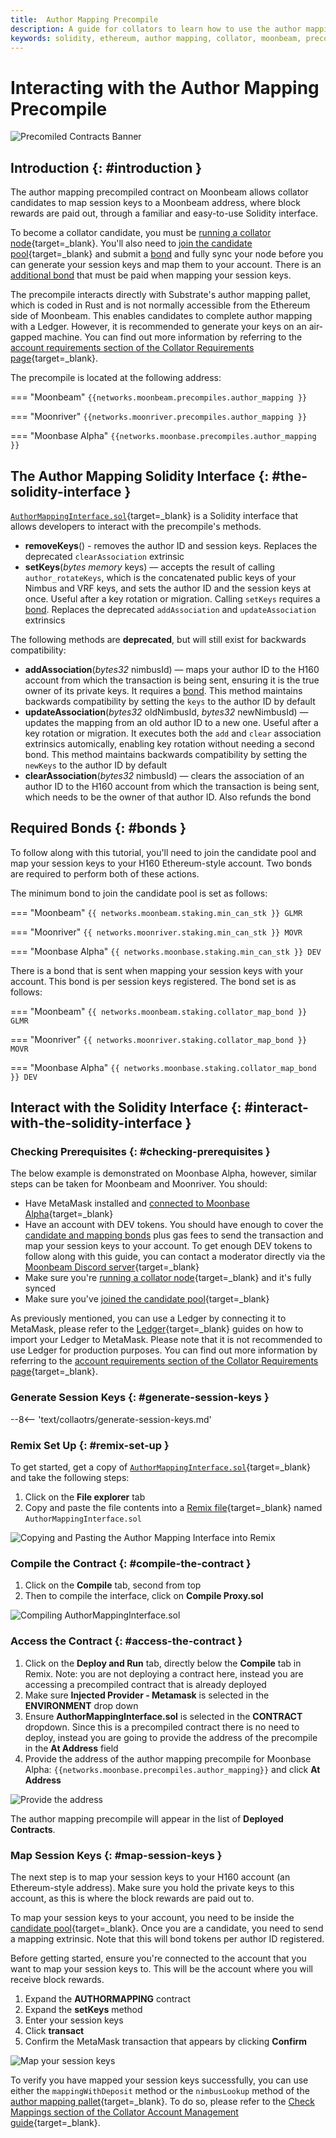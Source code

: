 ```yaml
---
title:  Author Mapping Precompile
description: A guide for collators to learn how to use the author mapping solidity interface to map session keys to a Moonbeam address where block rewards are paid out. 
keywords: solidity, ethereum, author mapping, collator, moonbeam, precompiled, contracts, block producer
---
```


# Interacting with the Author Mapping Precompile

![Precomiled Contracts Banner](/images/builders/pallets-precompiles/precompiles/author-mapping/author-mapping-banner.png)

## Introduction {: #introduction } 

The author mapping precompiled contract on Moonbeam allows collator candidates to map session keys to a Moonbeam address, where block rewards are paid out, through a familiar and easy-to-use Solidity interface.

To become a collator candidate, you must be [running a collator node](/node-operators/networks/run-a-node/overview/){target=_blank}. You'll also need to [join the candidate pool](/node-operators/networks/collators/activities/#become-a-candidate){target=_blank} and submit a [bond](#bonds) and fully sync your node before you can generate your session keys and map them to your account. There is an [additional bond](#bonds) that must be paid when mapping your session keys.

The precompile interacts directly with Substrate's author mapping pallet, which is coded in Rust and is not normally accessible from the Ethereum side of Moonbeam. This enables candidates to complete author mapping with a Ledger. However, it is recommended to generate your keys on an air-gapped machine. You can find out more information by referring to the [account requirements section of the Collator Requirements page](/node-operators/networks/collators/requirements/#account-requirements){target=_blank}.

The precompile is located at the following address:

=== "Moonbeam"
     ```
     {{networks.moonbeam.precompiles.author_mapping }}
     ```

=== "Moonriver"
     ```
     {{networks.moonriver.precompiles.author_mapping }}
     ```

=== "Moonbase Alpha"
     ```
     {{networks.moonbase.precompiles.author_mapping }}
     ```

## The Author Mapping Solidity Interface {: #the-solidity-interface }

[`AuthorMappingInterface.sol`](https://github.com/PureStake/moonbeam/blob/master/precompiles/author-mapping/AuthorMappingInterface.sol){target=_blank} is a Solidity interface that allows developers to interact with the precompile's methods.

- **removeKeys**() - removes the author ID and session keys. Replaces the deprecated `clearAssociation` extrinsic
- **setKeys**(*bytes memory* keys) — accepts the result of calling `author_rotateKeys`, which is the concatenated public keys of your Nimbus and VRF keys, and sets the author ID and the session keys at once. Useful after a key rotation or migration. Calling `setKeys` requires a [bond](#mapping-bonds). Replaces the deprecated `addAssociation` and `updateAssociation` extrinsics

The following methods are **deprecated**, but will still exist for backwards compatibility:

 - **addAssociation**(*bytes32* nimbusId) — maps your author ID to the H160 account from which the transaction is being sent, ensuring it is the true owner of its private keys. It requires a [bond](#mapping-bonds). This method maintains backwards compatibility by setting the `keys` to the author ID by default
 - **updateAssociation**(*bytes32* oldNimbusId, *bytes32* newNimbusId) —  updates the mapping from an old author ID to a new one. Useful after a key rotation or migration. It executes both the `add` and `clear` association extrinsics automically, enabling key rotation without needing a second bond. This method maintains backwards compatibility by setting the `newKeys` to the author ID by default
 - **clearAssociation**(*bytes32* nimbusId) — clears the association of an author ID to the H160 account from which the transaction is being sent, which needs to be the owner of that author ID. Also refunds the bond

## Required Bonds {: #bonds }

To follow along with this tutorial, you'll need to join the candidate pool and map your session keys to your H160 Ethereum-style account. Two bonds are required to perform both of these actions.

The minimum bond to join the candidate pool is set as follows:

=== "Moonbeam"
    ```
    {{ networks.moonbeam.staking.min_can_stk }} GLMR
    ```

=== "Moonriver"
    ```
    {{ networks.moonriver.staking.min_can_stk }} MOVR
    ```

=== "Moonbase Alpha"
    ```
    {{ networks.moonbase.staking.min_can_stk }} DEV
    ```

There is a bond that is sent when mapping your session keys with your account. This bond is per session keys registered. The bond set is as follows:

=== "Moonbeam"
    ```
    {{ networks.moonbeam.staking.collator_map_bond }} GLMR
    ```
  
=== "Moonriver"
    ```
    {{ networks.moonriver.staking.collator_map_bond }} MOVR
    ```

=== "Moonbase Alpha"
    ```
    {{ networks.moonbase.staking.collator_map_bond }} DEV
    ```


## Interact with the Solidity Interface {: #interact-with-the-solidity-interface }

### Checking Prerequisites {: #checking-prerequisites } 

The below example is demonstrated on Moonbase Alpha, however, similar steps can be taken for Moonbeam and Moonriver. You should:  

 - Have MetaMask installed and [connected to Moonbase Alpha](/tokens/connect/metamask/){target=_blank}
 - Have an account with DEV tokens. You should have enough to cover the [candidate and mapping bonds](#bonds) plus gas fees to send the transaction and map your session keys to your account. To get enough DEV tokens to follow along with this guide, you can contact a moderator directly via the [Moonbeam Discord server](https://discord.gg/PfpUATX){target=_blank}
 - Make sure you're [running a collator node](/node-operators/networks/run-a-node/overview/){target=_blank} and it's fully synced
 - Make sure you've [joined the candidate pool](/node-operators/networks/collators/activities/#become-a-candidate){target=_blank}

As previously mentioned, you can use a Ledger by connecting it to MetaMask, please refer to the [Ledger](/tokens/connect/ledger/){target=_blank} guides on how to import your Ledger to MetaMask. Please note that it is not recommended to use Ledger for production purposes. You can find out more information by referring to the [account requirements section of the Collator Requirements page](/node-operators/networks/collators/requirements/#account-requirements){target=_blank}.

### Generate Session Keys {: #generate-session-keys }

--8<-- 'text/collaotrs/generate-session-keys.md'

### Remix Set Up {: #remix-set-up } 

To get started, get a copy of [`AuthorMappingInterface.sol`](https://github.com/PureStake/moonbeam/blob/master/precompiles/author-mapping/AuthorMappingInterface.sol){target=_blank} and take the following steps:

1. Click on the **File explorer** tab
2. Copy and paste the file contents into a [Remix file](https://remix.ethereum.org/){target=_blank} named `AuthorMappingInterface.sol`

![Copying and Pasting the Author Mapping Interface into Remix](/images/builders/pallets-precompiles/precompiles/author-mapping/author-mapping-1.png)

### Compile the Contract {: #compile-the-contract } 

1. Click on the **Compile** tab, second from top
2. Then to compile the interface, click on **Compile Proxy.sol**

![Compiling AuthorMappingInterface.sol](/images/builders/pallets-precompiles/precompiles/author-mapping/author-mapping-2.png)

### Access the Contract {: #access-the-contract } 

1. Click on the **Deploy and Run** tab, directly below the **Compile** tab in Remix. Note: you are not deploying a contract here, instead you are accessing a precompiled contract that is already deployed
2. Make sure **Injected Provider - Metamask** is selected in the **ENVIRONMENT** drop down
3. Ensure **AuthorMappingInterface.sol** is selected in the **CONTRACT** dropdown. Since this is a precompiled contract there is no need to deploy, instead you are going to provide the address of the precompile in the **At Address** field
4. Provide the address of the author mapping precompile for Moonbase Alpha: `{{networks.moonbase.precompiles.author_mapping}}` and click **At Address**

![Provide the address](/images/builders/pallets-precompiles/precompiles/author-mapping/author-mapping-3.png)

The author mapping precompile will appear in the list of **Deployed Contracts**.

### Map Session Keys {: #map-session-keys }

The next step is to map your session keys to your H160 account (an Ethereum-style address). Make sure you hold the private keys to this account, as this is where the block rewards are paid out to.

To map your session keys to your account, you need to be inside the [candidate pool](/node-operators/networks/collators/activities/#become-a-candidate){target=_blank}. Once you are a candidate, you need to send a mapping extrinsic. Note that this will bond tokens per author ID registered.

Before getting started, ensure you're connected to the account that you want to map your session keys to. This will be the account where you will receive block rewards.

1. Expand the **AUTHORMAPPING** contract
2. Expand the **setKeys** method
3. Enter your session keys
4. Click **transact**
5. Confirm the MetaMask transaction that appears by clicking **Confirm**

![Map your session keys](/images/builders/pallets-precompiles/precompiles/author-mapping/author-mapping-4.png)

To verify you have mapped your session keys successfully, you can use either the `mappingWithDeposit` method or the `nimbusLookup` method of the [author mapping pallet](/node-operators/networks/collators/account-management/#author-mapping-interface){target=_blank}. To do so, please refer to the [Check Mappings section of the Collator Account Management guide](/node-operators/networks/collators/account-management/#check-the-mappings){target=_blank}.